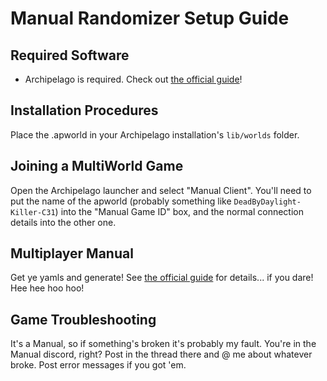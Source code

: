 # Manual Randomizer Setup Guide

## Required Software

* Archipelago is required. Check out [the official guide](https://archipelago.gg/tutorial/Archipelago/setup/en)!

## Installation Procedures

Place the .apworld in your Archipelago installation's `lib/worlds` folder.

## Joining a MultiWorld Game

Open the Archipelago launcher and select "Manual Client". You'll need to put the name of the apworld (probably something like `DeadByDaylight-Killer-C31`) into the "Manual Game ID" box, and the normal connection details into the other one.

## Multiplayer Manual

Get ye yamls and generate! See [the official guide](https://archipelago.gg/tutorial/Archipelago/setup/en#generating-a-game) for details... if you dare! Hee hee hoo hoo!

## Game Troubleshooting

It's a Manual, so if something's broken it's probably my fault. You're in the Manual discord, right? Post in the thread there and @ me about whatever broke. Post error messages if you got 'em.